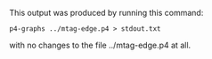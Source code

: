 This output was produced by running this command:

    p4-graphs ../mtag-edge.p4 > stdout.txt

with no changes to the file ../mtag-edge.p4 at all.
